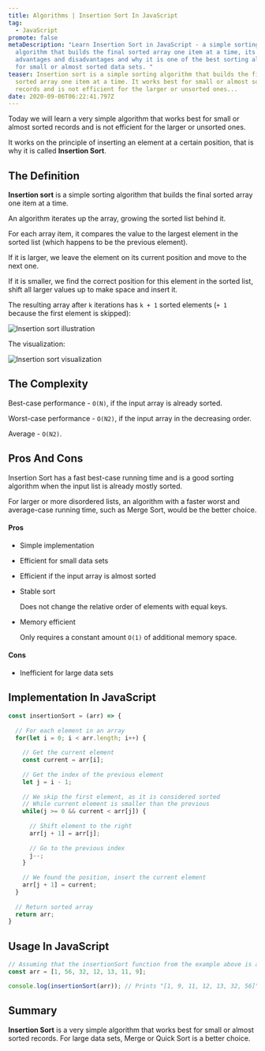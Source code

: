 ```yaml
---
title: Algorithms | Insertion Sort In JavaScript
tag:
  - JavaScript
promote: false
metaDescription: "Learn Insertion Sort in JavaScript - a simple sorting
  algorithm that builds the final sorted array one item at a time, its
  advantages and disadvantages and why it is one of the best sorting algorithms
  for small or almost sorted data sets. "
teaser: Insertion sort is a simple sorting algorithm that builds the final
  sorted array one item at a time. It works best for small or almost sorted
  records and is not efficient for the larger or unsorted ones...
date: 2020-09-06T06:22:41.797Z
---
```

Today we will learn a very simple algorithm that works best for small or almost sorted records and is not efficient for the larger or unsorted ones.

It works on the principle of inserting an element at a certain position, that is why it is called **Insertion Sort**.

## The Definition

**Insertion sort** is a simple sorting algorithm that builds the final sorted array one item at a time.

An algorithm iterates up the array, growing the sorted list behind it.

For each array item, it compares the value to the largest element in the sorted list (which happens to be the previous element).

If it is larger, we leave the element on its current position and move to the next one.

If it is smaller, we find the correct position for this element in the sorted list, shift all larger values up to make space and insert it.

The resulting array after `k` iterations has `k + 1` sorted elements (`+ 1` because the first element is skipped):

![Insertion sort illustration](/img/insertion-sort-example-300px.gif "Insertion sort illustration")

The visualization:

![Insertion sort visualization](/img/insertion_sort_animation.gif "Insertion sort visualization")

## The Complexity

Best-case performance - `O(N)`, if the input array is already sorted.

Worst-case performance - `O(N2)`, if the input array in the decreasing order.

Average - `O(N2)`.

## Pros And Cons

Insertion Sort has a fast best-case running time and is a good sorting algorithm when the input list is already mostly sorted. 

For larger or more disordered lists, an algorithm with a faster worst and average-case running time, such as Merge Sort, would be the better choice.

#### Pros

* Simple implementation
* Efficient for small data sets
* Efficient if the input array is almost sorted
* Stable sort

  Does not change the relative order of elements with equal keys.
* Memory efficient

  Only requires a constant amount `O(1)` of additional memory space.

#### Cons

* Inefficient for large data sets

## Implementation In JavaScript

```javascript
const insertionSort = (arr) => {
  
  // For each element in an array
  for(let i = 0; i < arr.length; i++) {
  
    // Get the current element
    const current = arr[i];
    
    // Get the index of the previous element
    let j = i - 1;
    
    // We skip the first element, as it is considered sorted
    // While current element is smaller than the previous
    while(j >= 0 && current < arr[j]) {
    
      // Shift element to the right
      arr[j + 1] = arr[j];
      
      // Go to the previous index
      j--;
    }
    
    // We found the position, insert the current element
    arr[j + 1] = current;
  }
  
  // Return sorted array
  return arr;
}
```

## Usage In JavaScript

```javascript
// Assuming that the insertionSort function from the example above is accessible
const arr = [1, 56, 32, 12, 13, 11, 9];

console.log(insertionSort(arr)); // Prints "[1, 9, 11, 12, 13, 32, 56]"
```

## Summary

**Insertion Sort** is a very simple algorithm that works best for small or almost sorted records. For large data sets, Merge or Quick Sort is a better choice.